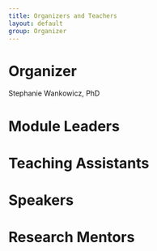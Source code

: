 ```yaml
---
title: Organizers and Teachers
layout: default
group: Organizer
---
```


# Organizer
Stephanie Wankowicz, PhD

# Module Leaders

# Teaching Assistants

# Speakers

# Research Mentors
